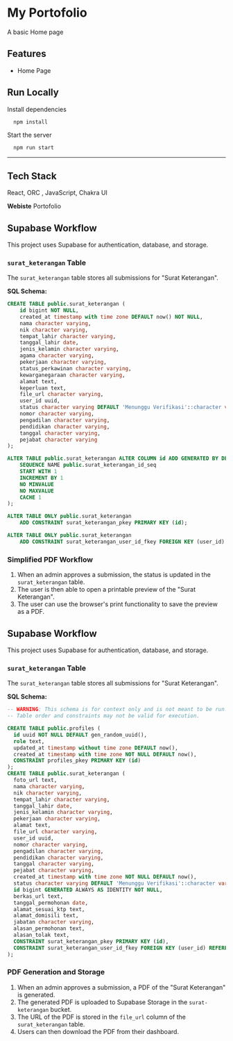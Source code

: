 
# My Portofolio

A basic Home page


## Features

- Home Page



## Run Locally


Install dependencies

```bash
  npm install
```

Start the server

```bash
  npm run start
```

----------------------------------------------------------------


## Tech Stack

React, ORC , JavaScript, Chakra UI

**Webiste** Portofolio

## Supabase Workflow

This project uses Supabase for authentication, database, and storage.

### `surat_keterangan` Table

The `surat_keterangan` table stores all submissions for "Surat Keterangan".

**SQL Schema:**

```sql
CREATE TABLE public.surat_keterangan (
    id bigint NOT NULL,
    created_at timestamp with time zone DEFAULT now() NOT NULL,
    nama character varying,
    nik character varying,
    tempat_lahir character varying,
    tanggal_lahir date,
    jenis_kelamin character varying,
    agama character varying,
    pekerjaan character varying,
    status_perkawinan character varying,
    kewarganegaraan character varying,
    alamat text,
    keperluan text,
    file_url character varying,
    user_id uuid,
    status character varying DEFAULT 'Menunggu Verifikasi'::character varying,
    nomor character varying,
    pengadilan character varying,
    pendidikan character varying,
    tanggal character varying,
    pejabat character varying
);

ALTER TABLE public.surat_keterangan ALTER COLUMN id ADD GENERATED BY DEFAULT AS IDENTITY (
    SEQUENCE NAME public.surat_keterangan_id_seq
    START WITH 1
    INCREMENT BY 1
    NO MINVALUE
    NO MAXVALUE
    CACHE 1
);

ALTER TABLE ONLY public.surat_keterangan
    ADD CONSTRAINT surat_keterangan_pkey PRIMARY KEY (id);

ALTER TABLE ONLY public.surat_keterangan
    ADD CONSTRAINT surat_keterangan_user_id_fkey FOREIGN KEY (user_id) REFERENCES auth.users(id);
```

### Simplified PDF Workflow

1.  When an admin approves a submission, the status is updated in the `surat_keterangan` table.
2.  The user is then able to open a printable preview of the "Surat Keterangan".
3.  The user can use the browser's print functionality to save the preview as a PDF.

## Supabase Workflow

This project uses Supabase for authentication, database, and storage.

### `surat_keterangan` Table

The `surat_keterangan` table stores all submissions for "Surat Keterangan".

**SQL Schema:**

```sql
-- WARNING: This schema is for context only and is not meant to be run.
-- Table order and constraints may not be valid for execution.

CREATE TABLE public.profiles (
  id uuid NOT NULL DEFAULT gen_random_uuid(),
  role text,
  updated_at timestamp without time zone DEFAULT now(),
  created_at timestamp with time zone NOT NULL DEFAULT now(),
  CONSTRAINT profiles_pkey PRIMARY KEY (id)
);
CREATE TABLE public.surat_keterangan (
  foto_url text,
  nama character varying,
  nik character varying,
  tempat_lahir character varying,
  tanggal_lahir date,
  jenis_kelamin character varying,
  pekerjaan character varying,
  alamat text,
  file_url character varying,
  user_id uuid,
  nomor character varying,
  pengadilan character varying,
  pendidikan character varying,
  tanggal character varying,
  pejabat character varying,
  created_at timestamp with time zone NOT NULL DEFAULT now(),
  status character varying DEFAULT 'Menunggu Verifikasi'::character varying,
  id bigint GENERATED ALWAYS AS IDENTITY NOT NULL,
  berkas_url text,
  tanggal_permohonan date,
  alamat_sesuai_ktp text,
  alamat_domisili text,
  jabatan character varying,
  alasan_permohonan text,
  alasan_tolak text,
  CONSTRAINT surat_keterangan_pkey PRIMARY KEY (id),
  CONSTRAINT surat_keterangan_user_id_fkey FOREIGN KEY (user_id) REFERENCES auth.users(id)
);
```

### PDF Generation and Storage

1.  When an admin approves a submission, a PDF of the "Surat Keterangan" is generated.
2.  The generated PDF is uploaded to Supabase Storage in the `surat-keterangan` bucket.
3.  The URL of the PDF is stored in the `file_url` column of the `surat_keterangan` table.
4.  Users can then download the PDF from their dashboard.
